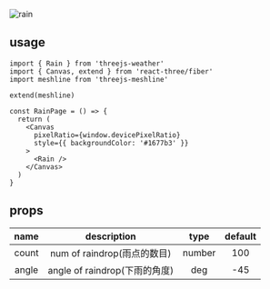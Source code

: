 ![rain](https://user-images.githubusercontent.com/6839576/83318117-40741480-a264-11ea-9f28-e4e4b55326dd.gif)

## usage

```tsx
import { Rain } from 'threejs-weather'
import { Canvas, extend } from 'react-three/fiber'
import meshline from 'threejs-meshline'

extend(meshline)

const RainPage = () => {
  return (
    <Canvas
      pixelRatio={window.devicePixelRatio}
      style={{ backgroundColor: '#1677b3' }}
    >
      <Rain />
    </Canvas>
  )
}
```

## props

| name  |          description          |  type  | default |
| :---: | :---------------------------: | :----: | :-----: |
| count |  num of raindrop(雨点的数目)  | number |   100   |
| angle | angle of raindrop(下雨的角度) |  deg   |   -45   |